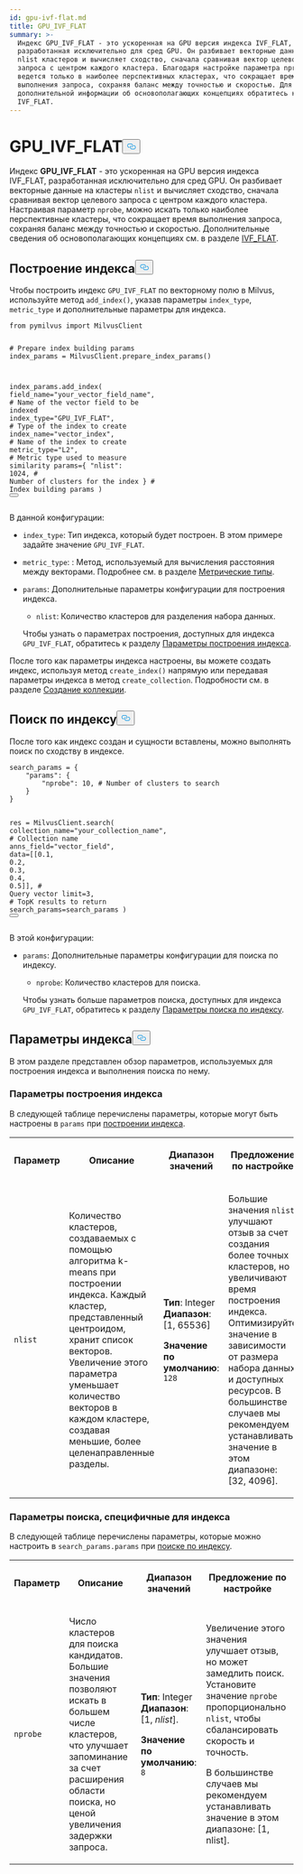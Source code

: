 ```yaml
---
id: gpu-ivf-flat.md
title: GPU_IVF_FLAT
summary: >-
  Индекс GPU_IVF_FLAT - это ускоренная на GPU версия индекса IVF_FLAT,
  разработанная исключительно для сред GPU. Он разбивает векторные данные на
  nlist кластеров и вычисляет сходство, сначала сравнивая вектор целевого
  запроса с центром каждого кластера. Благодаря настройке параметра nprobe поиск
  ведется только в наиболее перспективных кластерах, что сокращает время
  выполнения запроса, сохраняя баланс между точностью и скоростью. Для получения
  дополнительной информации об основополагающих концепциях обратитесь к разделу
  IVF_FLAT.
---
```

<h1 id="GPUIVFFLAT" class="common-anchor-header">GPU_IVF_FLAT<button data-href="#GPUIVFFLAT" class="anchor-icon" translate="no">
      <svg translate="no"
        aria-hidden="true"
        focusable="false"
        height="20"
        version="1.1"
        viewBox="0 0 16 16"
        width="16"
      >
        <path
          fill="#0092E4"
          fill-rule="evenodd"
          d="M4 9h1v1H4c-1.5 0-3-1.69-3-3.5S2.55 3 4 3h4c1.45 0 3 1.69 3 3.5 0 1.41-.91 2.72-2 3.25V8.59c.58-.45 1-1.27 1-2.09C10 5.22 8.98 4 8 4H4c-.98 0-2 1.22-2 2.5S3 9 4 9zm9-3h-1v1h1c1 0 2 1.22 2 2.5S13.98 12 13 12H9c-.98 0-2-1.22-2-2.5 0-.83.42-1.64 1-2.09V6.25c-1.09.53-2 1.84-2 3.25C6 11.31 7.55 13 9 13h4c1.45 0 3-1.69 3-3.5S14.5 6 13 6z"
        ></path>
      </svg>
    </button></h1><p>Индекс <strong>GPU_IVF_FLAT</strong> - это ускоренная на GPU версия индекса IVF_FLAT, разработанная исключительно для сред GPU. Он разбивает векторные данные на кластеры <code translate="no">nlist</code> и вычисляет сходство, сначала сравнивая вектор целевого запроса с центром каждого кластера. Настраивая параметр <code translate="no">nprobe</code>, можно искать только наиболее перспективные кластеры, что сокращает время выполнения запроса, сохраняя баланс между точностью и скоростью. Дополнительные сведения об основополагающих концепциях см. в разделе <a href="/docs/ru/ivf-flat.md">IVF_FLAT</a>.</p>
<h2 id="Build-index" class="common-anchor-header">Построение индекса<button data-href="#Build-index" class="anchor-icon" translate="no">
      <svg translate="no"
        aria-hidden="true"
        focusable="false"
        height="20"
        version="1.1"
        viewBox="0 0 16 16"
        width="16"
      >
        <path
          fill="#0092E4"
          fill-rule="evenodd"
          d="M4 9h1v1H4c-1.5 0-3-1.69-3-3.5S2.55 3 4 3h4c1.45 0 3 1.69 3 3.5 0 1.41-.91 2.72-2 3.25V8.59c.58-.45 1-1.27 1-2.09C10 5.22 8.98 4 8 4H4c-.98 0-2 1.22-2 2.5S3 9 4 9zm9-3h-1v1h1c1 0 2 1.22 2 2.5S13.98 12 13 12H9c-.98 0-2-1.22-2-2.5 0-.83.42-1.64 1-2.09V6.25c-1.09.53-2 1.84-2 3.25C6 11.31 7.55 13 9 13h4c1.45 0 3-1.69 3-3.5S14.5 6 13 6z"
        ></path>
      </svg>
    </button></h2><p>Чтобы построить индекс <code translate="no">GPU_IVF_FLAT</code> по векторному полю в Milvus, используйте метод <code translate="no">add_index()</code>, указав параметры <code translate="no">index_type</code>, <code translate="no">metric_type</code> и дополнительные параметры для индекса.</p>
<pre><code translate="no" class="language-python"><span class="hljs-keyword">from</span> pymilvus <span class="hljs-keyword">import</span> MilvusClient

<span class="hljs-comment"># Prepare index building params</span>
index_params = MilvusClient.prepare_index_params()

index_params.add_index(
    field_name=<span class="hljs-string">&quot;your_vector_field_name&quot;</span>, <span class="hljs-comment"># Name of the vector field to be indexed</span>
    index_type=<span class="hljs-string">&quot;GPU_IVF_FLAT&quot;</span>, <span class="hljs-comment"># Type of the index to create</span>
    index_name=<span class="hljs-string">&quot;vector_index&quot;</span>, <span class="hljs-comment"># Name of the index to create</span>
    metric_type=<span class="hljs-string">&quot;L2&quot;</span>, <span class="hljs-comment"># Metric type used to measure similarity</span>
    params={
        <span class="hljs-string">&quot;nlist&quot;</span>: <span class="hljs-number">1024</span>, <span class="hljs-comment"># Number of clusters for the index</span>
    } <span class="hljs-comment"># Index building params</span>
)
<button class="copy-code-btn"></button></code></pre>
<p>В данной конфигурации:</p>
<ul>
<li><p><code translate="no">index_type</code>: Тип индекса, который будет построен. В этом примере задайте значение <code translate="no">GPU_IVF_FLAT</code>.</p></li>
<li><p><code translate="no">metric_type</code>: : Метод, используемый для вычисления расстояния между векторами. Подробнее см. в разделе <a href="/docs/ru/metric.md">Метрические типы</a>.</p></li>
<li><p><code translate="no">params</code>: Дополнительные параметры конфигурации для построения индекса.</p>
<ul>
<li><code translate="no">nlist</code>: Количество кластеров для разделения набора данных.</li>
</ul>
<p>Чтобы узнать о параметрах построения, доступных для индекса <code translate="no">GPU_IVF_FLAT</code>, обратитесь к разделу <a href="/docs/ru/gpu-ivf-flat.md#Index-building-params">Параметры построения индекса</a>.</p></li>
</ul>
<p>После того как параметры индекса настроены, вы можете создать индекс, используя метод <code translate="no">create_index()</code> напрямую или передавая параметры индекса в метод <code translate="no">create_collection</code>. Подробности см. в разделе <a href="/docs/ru/create-collection.md">Создание коллекции</a>.</p>
<h2 id="Search-on-index" class="common-anchor-header">Поиск по индексу<button data-href="#Search-on-index" class="anchor-icon" translate="no">
      <svg translate="no"
        aria-hidden="true"
        focusable="false"
        height="20"
        version="1.1"
        viewBox="0 0 16 16"
        width="16"
      >
        <path
          fill="#0092E4"
          fill-rule="evenodd"
          d="M4 9h1v1H4c-1.5 0-3-1.69-3-3.5S2.55 3 4 3h4c1.45 0 3 1.69 3 3.5 0 1.41-.91 2.72-2 3.25V8.59c.58-.45 1-1.27 1-2.09C10 5.22 8.98 4 8 4H4c-.98 0-2 1.22-2 2.5S3 9 4 9zm9-3h-1v1h1c1 0 2 1.22 2 2.5S13.98 12 13 12H9c-.98 0-2-1.22-2-2.5 0-.83.42-1.64 1-2.09V6.25c-1.09.53-2 1.84-2 3.25C6 11.31 7.55 13 9 13h4c1.45 0 3-1.69 3-3.5S14.5 6 13 6z"
        ></path>
      </svg>
    </button></h2><p>После того как индекс создан и сущности вставлены, можно выполнять поиск по сходству в индексе.</p>
<pre><code translate="no" class="language-python">search_params = {
    <span class="hljs-string">&quot;params&quot;</span>: {
        <span class="hljs-string">&quot;nprobe&quot;</span>: <span class="hljs-number">10</span>, <span class="hljs-comment"># Number of clusters to search</span>
    }
}

res = MilvusClient.search(
    collection_name=<span class="hljs-string">&quot;your_collection_name&quot;</span>, <span class="hljs-comment"># Collection name</span>
    anns_field=<span class="hljs-string">&quot;vector_field&quot;</span>,
    data=[[<span class="hljs-number">0.1</span>, <span class="hljs-number">0.2</span>, <span class="hljs-number">0.3</span>, <span class="hljs-number">0.4</span>, <span class="hljs-number">0.5</span>]],  <span class="hljs-comment"># Query vector</span>
    limit=<span class="hljs-number">3</span>,  <span class="hljs-comment"># TopK results to return</span>
    search_params=search_params
)
<button class="copy-code-btn"></button></code></pre>
<p>В этой конфигурации:</p>
<ul>
<li><p><code translate="no">params</code>: Дополнительные параметры конфигурации для поиска по индексу.</p>
<ul>
<li><code translate="no">nprobe</code>: Количество кластеров для поиска.</li>
</ul>
<p>Чтобы узнать больше параметров поиска, доступных для индекса <code translate="no">GPU_IVF_FLAT</code>, обратитесь к разделу <a href="/docs/ru/gpu-ivf-flat.md#Index-specific-search-params">Параметры поиска по индексу</a>.</p></li>
</ul>
<h2 id="Index-params" class="common-anchor-header">Параметры индекса<button data-href="#Index-params" class="anchor-icon" translate="no">
      <svg translate="no"
        aria-hidden="true"
        focusable="false"
        height="20"
        version="1.1"
        viewBox="0 0 16 16"
        width="16"
      >
        <path
          fill="#0092E4"
          fill-rule="evenodd"
          d="M4 9h1v1H4c-1.5 0-3-1.69-3-3.5S2.55 3 4 3h4c1.45 0 3 1.69 3 3.5 0 1.41-.91 2.72-2 3.25V8.59c.58-.45 1-1.27 1-2.09C10 5.22 8.98 4 8 4H4c-.98 0-2 1.22-2 2.5S3 9 4 9zm9-3h-1v1h1c1 0 2 1.22 2 2.5S13.98 12 13 12H9c-.98 0-2-1.22-2-2.5 0-.83.42-1.64 1-2.09V6.25c-1.09.53-2 1.84-2 3.25C6 11.31 7.55 13 9 13h4c1.45 0 3-1.69 3-3.5S14.5 6 13 6z"
        ></path>
      </svg>
    </button></h2><p>В этом разделе представлен обзор параметров, используемых для построения индекса и выполнения поиска по нему.</p>
<h3 id="Index-building-params" class="common-anchor-header">Параметры построения индекса</h3><p>В следующей таблице перечислены параметры, которые могут быть настроены в <code translate="no">params</code> при <a href="/docs/ru/gpu-ivf-flat.md#Build-index">построении индекса</a>.</p>
<table>
   <tr>
     <th><p>Параметр</p></th>
     <th><p>Описание</p></th>
     <th><p>Диапазон значений</p></th>
     <th><p>Предложение по настройке</p></th>
   </tr>
   <tr>
     <td><p><code translate="no">nlist</code></p></td>
     <td><p>Количество кластеров, создаваемых с помощью алгоритма k-means при построении индекса. Каждый кластер, представленный центроидом, хранит список векторов. Увеличение этого параметра уменьшает количество векторов в каждом кластере, создавая меньшие, более целенаправленные разделы.</p></td>
     <td><p><strong>Тип</strong>: Integer <strong>Диапазон</strong>: [1, 65536]</p>
<p><strong>Значение по умолчанию</strong>: <code translate="no">128</code></p></td>
     <td><p>Большие значения <code translate="no">nlist</code> улучшают отзыв за счет создания более точных кластеров, но увеличивают время построения индекса. Оптимизируйте значение в зависимости от размера набора данных и доступных ресурсов. В большинстве случаев мы рекомендуем устанавливать значение в этом диапазоне: [32, 4096].</p></td>
   </tr>
</table>
<h3 id="Index-specific-search-params" class="common-anchor-header">Параметры поиска, специфичные для индекса</h3><p>В следующей таблице перечислены параметры, которые можно настроить в <code translate="no">search_params.params</code> при <a href="/docs/ru/gpu-ivf-flat.md#Search-on-index">поиске по индексу</a>.</p>
<table>
   <tr>
     <th><p>Параметр</p></th>
     <th><p>Описание</p></th>
     <th><p>Диапазон значений</p></th>
     <th><p>Предложение по настройке</p></th>
   </tr>
   <tr>
     <td><p><code translate="no">nprobe</code></p></td>
     <td><p>Число кластеров для поиска кандидатов. Большие значения позволяют искать в большем числе кластеров, что улучшает запоминание за счет расширения области поиска, но ценой увеличения задержки запроса.</p></td>
     <td><p><strong>Тип</strong>: Integer <strong>Диапазон</strong>: [1, <em>nlist</em>].</p>
<p><strong>Значение по умолчанию</strong>: <code translate="no">8</code></p></td>
     <td><p>Увеличение этого значения улучшает отзыв, но может замедлить поиск. Установите значение <code translate="no">nprobe</code> пропорционально <code translate="no">nlist</code>, чтобы сбалансировать скорость и точность.</p>
<p>В большинстве случаев мы рекомендуем устанавливать значение в этом диапазоне: [1, nlist].</p></td>
   </tr>
</table>
